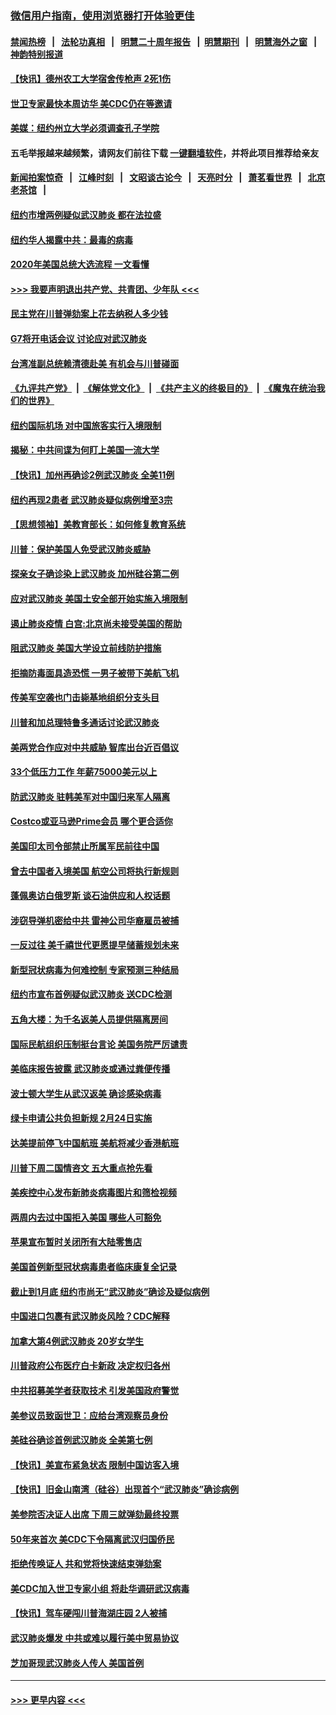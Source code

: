 ### [微信用户指南，使用浏览器打开体验更佳](https://github.com/gfw-breaker/banned-news1/blob/master/indexes/wechat-guide.md?t=0)
#### [禁闻热榜](热点新闻.md?t=0)  &nbsp;&nbsp;|&nbsp;&nbsp; [法轮功真相](https://github.com/gfw-breaker/truth/blob/master/README.md?t=0) &nbsp;&nbsp;|&nbsp;&nbsp; [明慧二十周年报告](https://github.com/gfw-breaker/mh-reports/blob/master/README.md?t=0) &nbsp;&nbsp;|&nbsp;&nbsp;[明慧期刊](https://github.com/gfw-breaker/mh-qikan) &nbsp;&nbsp;|&nbsp;&nbsp; [明慧海外之窗](https://github.com/gfw-breaker/mh-news/blob/master/README.md?t=0) &nbsp;&nbsp;|&nbsp;&nbsp; [神韵特别报道](https://github.com/gfw-breaker/mh-news/blob/master/shenyun.md?t=0)
#### [【快讯】德州农工大学宿舍传枪声 2死1伤](../pages/nsc412/n11842279.md?t=02040601) 
#### [世卫专家最快本周访华 美CDC仍在等邀请](../pages/nsc412/n11842198.md?t=02040601) 
#### [美媒：纽约州立大学必须调查孔子学院](../pages/nsc412/n11840637.md?t=02040601) 
#### 五毛举报越来越频繁，请网友们前往下载 [一键翻墙软件](https://github.com/gfw-breaker/ssr-accounts)，并将此项目推荐给亲友
#### [新闻拍案惊奇](https://github.com/gfw-breaker/banned-news1/blob/master/pages/link4.md) &nbsp;&nbsp;|&nbsp;&nbsp; [江峰时刻](https://github.com/gfw-breaker/banned-news1/blob/master/pages/link4.md) &nbsp;&nbsp;|&nbsp;&nbsp; [文昭谈古论今](https://github.com/gfw-breaker/banned-news1/blob/master/pages/link4.md) &nbsp;&nbsp;|&nbsp;&nbsp; [天亮时分](https://github.com/gfw-breaker/banned-news1/blob/master/pages/link4.md) &nbsp;&nbsp;|&nbsp;&nbsp; [萧茗看世界](https://github.com/gfw-breaker/banned-news1/blob/master/pages/link4.md) &nbsp;&nbsp;|&nbsp;&nbsp; [北京老茶馆](https://github.com/gfw-breaker/banned-news1/blob/master/pages/link4.md) &nbsp;&nbsp;|&nbsp;&nbsp; 
#### [纽约市增两例疑似武汉肺炎 都在法拉盛](../pages/nsc412/n11840625.md?t=02040601) 
#### [纽约华人揭露中共：最毒的病毒](../pages/nsc412/n11840631.md?t=02040601) 
#### [2020年美国总统大选流程 一文看懂](../pages/nsc412/n11842056.md?t=02040601) 
#### [>>> 我要声明退出共产党、共青团、少年队 <<<](https://github.com/begood0513/goodnews/blob/master/quit/letter.md) 
#### [民主党在川普弹劾案上花去纳税人多少钱](../pages/nsc412/n11841941.md?t=02040601) 
#### [G7将开电话会议 讨论应对武汉肺炎](../pages/nsc412/n11841658.md?t=02040601) 
#### [台湾准副总统赖清德赴美 有机会与川普碰面](../pages/nsc412/n11841332.md?t=02040601) 
#### [《九评共产党》](https://github.com/begood0513/9ping.md/blob/master/README.md) &nbsp;|&nbsp; [《解体党文化》](../../../../jtdwh.md/blob/master/README.md)  &nbsp;|&nbsp; [《共产主义的终极目的》](../../../../gczydzjmd.md/blob/master/README.md) &nbsp;|&nbsp; [《魔鬼在统治我们的世界》](../../../../mgztzwmdsj.md/blob/master/README.md) 
#### [纽约国际机场  对中国旅客实行入境限制](../pages/nsc412/n11840619.md?t=02040601) 
#### [揭秘：中共间谍为何盯上美国一流大学](../pages/nsc412/n11840270.md?t=02040601) 
#### [【快讯】加州再确诊2例武汉肺炎 全美11例](../pages/nsc412/n11840339.md?t=02040601) 
#### [纽约再现2患者 武汉肺炎疑似病例增至3宗](../pages/nsc412/n11840010.md?t=02040601) 
#### [【思想领袖】美教育部长：如何修复教育系统](../pages/nsc412/n11690865.md?t=02040601) 
#### [川普：保护美国人免受武汉肺炎威胁](../pages/nsc412/n11839718.md?t=02040601) 
#### [探亲女子确诊染上武汉肺炎 加州硅谷第二例](../pages/nsc412/n11839784.md?t=02040601) 
#### [应对武汉肺炎 美国土安全部开始实施入境限制](../pages/nsc412/n11839729.md?t=02040601) 
#### [遏止肺炎疫情 白宫:北京尚未接受美国的帮助](../pages/nsc412/n11839660.md?t=02040601) 
#### [阻武汉肺炎 美国大学设立前线防护措施](../pages/nsc412/n11839479.md?t=02040601) 
#### [拒摘防毒面具造恐慌 一男子被带下美航飞机](../pages/nsc412/n11839455.md?t=02040601) 
#### [传美军空袭也门击毙基地组织分支头目](../pages/nsc412/n11839210.md?t=02040601) 
#### [川普和加总理特鲁多通话讨论武汉肺炎](../pages/nsc412/n11839128.md?t=02040601) 
#### [美两党合作应对中共威胁 智库出台近百倡议](../pages/nsc412/n11838437.md?t=02040601) 
#### [33个低压力工作 年薪75000美元以上](../pages/nsc412/n11834441.md?t=02040601) 
#### [防武汉肺炎 驻韩美军对中国归来军人隔离](../pages/nsc412/n11838970.md?t=02040601) 
#### [Costco或亚马逊Prime会员 哪个更合适你](../pages/nsc412/n11834459.md?t=02040601) 
#### [美国印太司令部禁止所属军民前往中国](../pages/nsc412/n11838418.md?t=02040601) 
#### [曾去中国者入境美国 航空公司将执行新规则](../pages/nsc412/n11838375.md?t=02040601) 
#### [蓬佩奥访白俄罗斯 谈石油供应和人权话题](../pages/nsc412/n11838242.md?t=02040601) 
#### [涉窃导弹机密给中共 雷神公司华裔雇员被捕](../pages/nsc412/n11838129.md?t=02040601) 
#### [一反过往 美千禧世代更愿提早储蓄规划未来](../pages/nsc412/n11837601.md?t=02040601) 
#### [新型冠状病毒为何难控制 专家预测三种结局](../pages/nsc412/n11838002.md?t=02040601) 
#### [纽约市宣布首例疑似武汉肺炎 送CDC检测](../pages/nsc412/n11837852.md?t=02040601) 
#### [五角大楼：为千名返美人员提供隔离房间](../pages/nsc412/n11837831.md?t=02040601) 
#### [国际民航组织压制挺台言论 美国务院严厉谴责](../pages/nsc412/n11837791.md?t=02040601) 
#### [美临床报告披露 武汉肺炎或通过粪便传播](../pages/nsc412/n11837626.md?t=02040601) 
#### [波士顿大学生从武汉返美 确诊感染病毒](../pages/nsc412/n11837580.md?t=02040601) 
#### [绿卡申请公共负担新规 2月24日实施](../pages/nsc412/n11836634.md?t=02040601) 
#### [达美提前停飞中国航班 美航将减少香港航班](../pages/nsc412/n11837649.md?t=02040601) 
#### [川普下周二国情咨文 五大重点抢先看](../pages/nsc412/n11837512.md?t=02040601) 
#### [美疾控中心发布新肺炎病毒图片和筛检视频](../pages/nsc412/n11837491.md?t=02040601) 
#### [两周内去过中国拒入美国 哪些人可豁免](../pages/nsc412/n11837400.md?t=02040601) 
#### [苹果宣布暂时关闭所有大陆零售店](../pages/nsc412/n11837097.md?t=02040601) 
#### [美国首例新型冠状病毒患者临床康复全记录](../pages/nsc412/n11836513.md?t=02040601) 
#### [截止到1月底  纽约市尚无“武汉肺炎”确诊及疑似病例](../pages/nsc412/n11836657.md?t=02040601) 
#### [中国进口包裹有武汉肺炎风险？CDC解释](../pages/nsc412/n11836321.md?t=02040601) 
#### [加拿大第4例武汉肺炎 20岁女学生](../pages/nsc412/n11836537.md?t=02040601) 
#### [川普政府公布医疗白卡新政 决定权归各州](../pages/nsc412/n11836336.md?t=02040601) 
#### [中共招募美学者获取技术 引发美国政府警觉](../pages/nsc412/n11836277.md?t=02040601) 
#### [美参议员致函世卫：应给台湾观察员身份](../pages/nsc412/n11836183.md?t=02040601) 
#### [美硅谷确诊首例武汉肺炎 全美第七例](../pages/nsc412/n11836093.md?t=02040601) 
#### [【快讯】美宣布紧急状态 限制中国访客入境](../pages/nsc412/n11836030.md?t=02040601) 
#### [【快讯】旧金山南湾（硅谷）出现首个“武汉肺炎”确诊病例](../pages/nsc412/n11836084.md?t=02040601) 
#### [美参院否决证人出席 下周三就弹劾最终投票](../pages/nsc412/n11835900.md?t=02040601) 
#### [50年来首次 美CDC下令隔离武汉归国侨民](../pages/nsc412/n11835854.md?t=02040601) 
#### [拒绝传唤证人 共和党将快速结束弹劾案](../pages/nsc412/n11835573.md?t=02040601) 
#### [美CDC加入世卫专家小组 将赴华调研武汉病毒](../pages/nsc412/n11835584.md?t=02040601) 
#### [【快讯】驾车硬闯川普海湖庄园 2人被捕](../pages/nsc412/n11835785.md?t=02040601) 
#### [武汉肺炎爆发 中共或难以履行美中贸易协议](../pages/nsc412/n11834752.md?t=02040601) 
#### [芝加哥现武汉肺炎人传人 美国首例](../pages/nsc412/n11834730.md?t=02040601) 

----
#### [ >>> 更早内容 <<< ](../indexes/nsc412-earlier.md)
